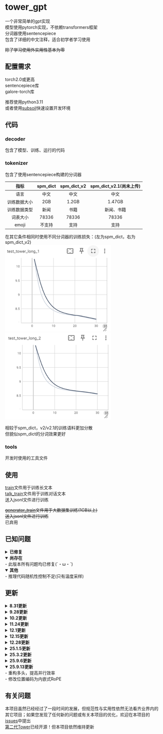 # tower_gpt
一个非常简单的gpt实现<br>
模型使用pytorch实现，不依赖transformers框架<br>
分词器使用sentencepiece<br>
包含了详细的中文注释，适合初学者学习使用

~~除了学习使用外实用性基本为零~~

## 配置需求
torch2.0或更高<br>
sentencepiece库<br>
galore-torch库<br>

推荐使用python3.11<br>
或者使用[subsoil](https://github.com/midway2333/subsoil)快速设置开发环境
## 代码
### decoder
包含了模型、训练、运行的代码
### tokenizer
包含了使用sentencepiece构建的分词器<br>

|指标|spm_dict|spm_dict_v2|spm_dict_v2.1(尚未上传)|
|    :----:   |    :----:   |     :----:    |     :----:    |
|语言|中文|中文|中文|
|训练数据大小|2GB|1.2GB|1.47GB|
|训练数据类型|新闻|书籍|新闻、书籍|
|词表大小|78336|78336|78336|
|emoji|不支持|支持|支持|

在其它条件相同时使用不同分词器的训练损失：(左为spm_dict，右为spm_dict_v2)<br>
![spm_dict](https://github.com/midway2333/tower_gpt/blob/main/png_box/v1.png)
![spm_dict_v2](https://github.com/midway2333/tower_gpt/blob/main/png_box/v2.png)<br>

相较于spm_dict，v2/v2.1的训练语料更加分散<br>
但貌似spm_dict的分词效果更好

### tools
开发时使用的工具文件

## 使用
[train](https://github.com/midway2333/tower_gpt/blob/main/decoder/train.py)文件用于训练长文本<br>
[talk_train](https://github.com/midway2333/tower_gpt/blob/main/decoder/talk_train.py)文件用于训练对话文本<br>
送入jsonl文件进行训练<br>

~~<a href="https://github.com/midway2333/tower_gpt/blob/main/decoder/generator_train.py">generator_train</a>文件用于大数据集训练(1GB以上)~~<br>
~~送入jsonl文件进行训练~~<br>
已弃用

## 已知问题
<details close> 
<summary>  <b>已修复</b> </summary>
- 线性层与词向量权重共享不可用，代码以注释形式保留<br>
- <a href="https://github.com/midway2333/tower_gpt/blob/main/decoder/tfer_dataloader.py">tfer_dataloader</a>可能导致在同一个epoch中重复利用近似文本，部分训练文本无法利用的问题<br>
- mask无法识别padding并处理<br>
-<a href="https://github.com/midway2333/tower_gpt/blob/main/decoder/train.py">train</a>与<a href="https://github.com/midway2333/tower_gpt/blob/main/decoder/talk_train.py">talk_train</a>缺失梯度清除<br>
- 断点续训会在开始时出现loss增加的情况<br>
- <a href="https://github.com/midway2333/tower_gpt/blob/main/decoder/dataset.py">dataset</a>在加载器下无法遍历完整数据的问题<br/>
</details>

<details open> 
<summary>  <b>尚存在</b> </summary>
- 此版本所有问题均已修复(`・ω・´)<br/>
</details>

<details open> 
<summary>  <b>其他</b> </summary>
- 推理代码随机性控制不足(只有温度采样)<br/>
</details>

## 更新

<details close> 
<summary>  <b>8.31更新</b> </summary>
- 上传了<a href="https://github.com/midway2333/tower_gpt/blob/main/decoder/train.py">training</a>文件，新文件修复了<a href="https://github.com/midway2333/tower_gpt/blob/main/decoder/tfer_dataloader.py">tfer_dataloader</a>中的问题，同时为训练中添加了梯度裁剪，提高了代码在大数据量下的训练效率<br/>
</details>

<details close> 
<summary>  <b>9.28更新</b> </summary>
- 上传了<a href="https://github.com/midway2333/tower_gpt/blob/main/decoder/talk_train.py">talk_training</a>文件，新文件可以进行对话训练<br>
- 为<a href="https://github.com/midway2333/tower_gpt/blob/main/decoder/train.py">training</a>添加了梯度累计与混合精度，<a href="https://github.com/midway2333/tower_gpt/blob/main/decoder/talk_train.py">talk_training</a>同样具有这些新特性<br>
- 删除了过时训练文件<br/>
</details>

<details close> 
<summary>  <b>10.2更新</b> </summary>
- 对<a href="https://github.com/midway2333/tower_gpt/blob/main/decoder/model.py">模型文件</a>部分更改/优化<br>
- 修复线性层与词向量权重共享不可用的问题<br>
- 完善padding处理机制<br>
- 更换激活函数<br>
- 上传了新的工具文件<br/>
</details>

<details close> 
<summary>  <b>11.24更新</b> </summary>
- 上传了更新的<a href="https://github.com/midway2333/tower_gpt/blob/main/decoder/train.py">training</a>文件，此文件为实验性长文本训练文件<br>
- 优点是可以直接使用json训练，可以记录训练日志<br>
- 缺点是dataset对ram需求更大，dataset效率更低<br/>
</details>

<details close> 
<summary>  <b>12.1更新</b> </summary>
- 完善了<a href="https://github.com/midway2333/tower_gpt/blob/main/decoder/train.py">training</a>，现在此文件可以完成断点续训，并保存训练日志<br>
- 新的tokenizer<br>
- 删除了部分已不需要工具文件<br>
- 增加了新的工具文件<br/>
</details>

<details close> 
<summary>  <b>12.15更新</b> </summary>
- 对部分文件的重命名<br>
- 为<a href="https://github.com/midway2333/tower_gpt/blob/main/decoder/train.py">train</a>添加了测试集支持<br>
- 修复了<a href="https://github.com/midway2333/tower_gpt/blob/main/decoder/train.py">train</a>与<a href="https://github.com/midway2333/tower_gpt/blob/main/decoder/talk_train.py">talk_train</a>缺失梯度清除的问题<br>
- <del>我个若知居然4个月没发现这个问题</del> <br>
- 对<a href="https://github.com/midway2333/tower_gpt/blob/main/decoder/train.py">train</a>与<a href="https://github.com/midway2333/tower_gpt/blob/main/decoder/talk_train.py">talk_train</a>的代码优化
</details>

<details close> 
<summary>  <b>12.28更新</b> </summary>
- 拆分<a href="https://github.com/midway2333/tower_gpt/blob/main/decoder/train.py">train</a>为<a href="https://github.com/midway2333/tower_gpt/blob/main/decoder/train.py">train</a>与<a href="https://github.com/midway2333/tower_gpt/blob/main/decoder/dataset.py">dataset</a>，使代码结构更清晰<br>
- 添加了使用生成器的<a href="https://github.com/midway2333/tower_gpt/blob/main/decoder/generator_train.py">generator_train</a>，适用于大数据集的训练，防止内存泄漏<br>
- 为<a href="https://github.com/midway2333/tower_gpt/blob/main/decoder/train.py">train</a>添加了微调支持<br>
- 优化了<a href="https://github.com/midway2333/tower_gpt/blob/main/decoder/train.py">train</a>的log与断点续训<br>
- 代码注释优化<br/>
</details>

<details close> 
<summary>  <b>25.1.5更新</b> </summary>
- 为<a href="https://github.com/midway2333/tower_gpt/blob/main/decoder/train.py">train</a>与<a href="https://github.com/midway2333/tower_gpt/blob/main/decoder/generator_train.py">generator_train</a>添加优化器续存支持(修复断点续训会在开始时出现loss增加的情况)<br>
- 修改<a href="https://github.com/midway2333/tower_gpt/blob/main/decoder/model.py">模型文件</a>的Post layer normalization为Pre layer normalization<br>
- 修改了模型预设参数<br>
- 代码注释优化<br/>
</details>

<details close> 
<summary>  <b>25.3.2更新</b> </summary>
- 重构<a href="https://github.com/midway2333/tower_gpt/blob/main/decoder/train.py">train</a>与<a href="https://github.com/midway2333/tower_gpt/blob/main/decoder/talk_train.py">talk_train</a>代码文件，增加了一些新功能<br>
- 修复<a href="https://github.com/midway2333/tower_gpt/blob/main/decoder/dataset.py">dataset</a>在加载器下无法遍历完整数据的问题<br>
- <a href="https://github.com/midway2333/tower_gpt/blob/main/decoder/dataset.py">dataset</a>添加对</a>与<a href="https://github.com/midway2333/tower_gpt/blob/main/decoder/talk_train.py">talk_train</a>的数据加载支持<br>
- 新添<a href="https://github.com/midway2333/tower_gpt/blob/main/decoder/dpo_train.py">dpo_train</a>与<a href="https://github.com/midway2333/tower_gpt/blob/main/decoder/dpo_dataset.py">dpo_dataset</a>，旨在支持dpo训练<br>
- 工具文件结构优化<br>
</details>

<details close> 
<summary>  <b>25.9.6更新</b> </summary>
- 剔除了一些不必要的线性偏置<br>
- 修复训练文件的进度条预测时间显示问题<br>
- <del>我就说项目还会更新的吧.jpg</del> <br>
</details>

<details open> 
<summary>  <b>25.9.13更新</b> </summary>
- 重构多头，提高并行效率<br>
- 修改位置编码为内嵌式RoPE<br>
</details>

## 有关问题
本项目虽然已经经过了一段时间的发展，但规范性与实用性依然无法看齐业界内的其它项目；如果您发现了任何新的问题或有关本项目的优化，欢迎在本项目的[issues](https://github.com/midway2333/tower_gpt/issues)中提出<br>
[第二代Tower](https://github.com/midway2333/Tower2)已经开源！但本项目依然维持更新


